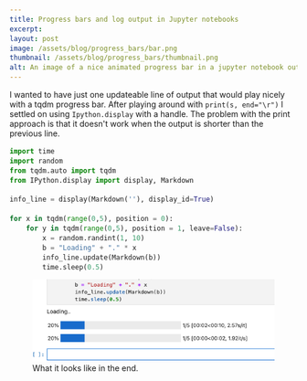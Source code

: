 ```yaml
---
title: Progress bars and log output in Jupyter notebooks
excerpt: 
layout: post
image: /assets/blog/progress_bars/bar.png
thumbnail: /assets/blog/progress_bars/thumbnail.png
alt: An image of a nice animated progress bar in a jupyter notebook output cell.
---
```

I wanted to have just one updateable line of output that would play nicely with a tqdm progress bar. After playing around with `print(s, end="\r")` I settled on using `Ipython.display` with a handle. The problem with the print approach is that it doesn't work when the output is shorter than the previous line.

```python
import time
import random
from tqdm.auto import tqdm
from IPython.display import display, Markdown

info_line = display(Markdown(''), display_id=True)

for x in tqdm(range(0,5), position = 0):  
    for y in tqdm(range(0,5), position = 1, leave=False):  
        x = random.randint(1, 10)
        b = "Loading" + "." * x
        info_line.update(Markdown(b))
        time.sleep(0.5)
```
<figure>
<img src="/assets/blog/progress_bars/bar.png"/>
<figcaption>
What it looks like in the end.
</figcaption>
</figure>